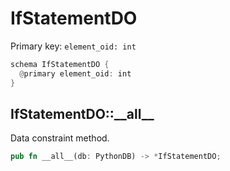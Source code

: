 # IfStatementDO

Primary key: `element_oid: int`

```rust
schema IfStatementDO {
  @primary element_oid: int
}
```
## IfStatementDO::\_\_all\_\_

Data constraint method.

```rust
pub fn __all__(db: PythonDB) -> *IfStatementDO;
```
